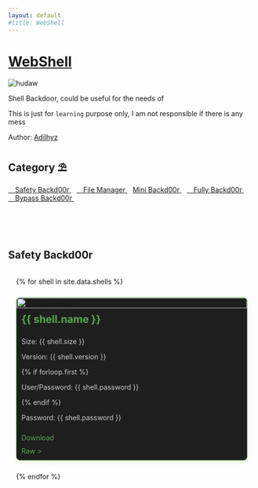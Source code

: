 ```yaml
---
layout: default
#title: WebShell
---
```


# [WebShell](https://adilhyz.github.io/WebShell)

![hudaw](https://adilhyz.github.io/WebShell/screenshot.png)

Shell Backdoor, could be useful for the needs of

This is just for `learning` purpose only, I am not responsible if there is any mess

Author: [Adilhyz](https://adilhyz.github.io)

## **Category ⛱**

[ Safety Backd00r ](#safety-backd00r)&ensp;
[ File Manager ](#file-manager)&ensp;
[ Mini Backd00r ](#mini-backd00r)&ensp;
[ Fully Backd00r ](#fully-backd00r)&ensp;
[ Bypass Backd00r ](#bypass-backd00r)&ensp;

<br><br><br>

## Safety Backd00r

<style>
  .shell-container {
    display: grid;
    grid-template-columns: repeat(auto-fit, minmax(300px, 1fr));
    gap: 1.5rem;
    padding: 1rem;
  }

  .shell-card {
    background-color: #1e1e1e;
    border: 1px solid #55aa4e;
    border-radius: 8px;
    box-shadow: 0 4px 10px rgba(181, 232, 83, 0.2);
    overflow: hidden;
    display: flex;
    flex-direction: column;
  }

  .shell-card:hover,
  .shell-card:active {
    background-color:rgba(30, 30, 30, 0.67);
    border: 1px solid #ccc;
    border-radius: 8px;
    box-shadow: 0 4px 10px rgba(204, 204, 204, 0.5);
  }

  .shell-card img {
    width: 100%;
    height: auto;
  }

  .shell-card h2 {
    margin: 10px;
    color: #55aa4e;
  }

  .shell-card .info {
    padding: 0 10px 10px 10px;
    font-size: 14px;
    color: #ccc;
  }

  .shell-card a {
    margin: 0 10px 10px 10px;
    color: #55aa4e;
    text-decoration: none;
  }

.shell-card a:hover,
.shell-card a:active {
  color: #ccc;
  text-decoration: underline;
}

@media (max-width: 768px) {
  .grid {
    grid-template-columns: 1fr;
  }
}

</style>

<div class="shell-container">
  {% for shell in site.data.shells %}
  <div class="shell-card">
    <img src="{{ shell.image }}" alt="{{ shell.name }}">
    <h2>{{ shell.name }}</h2>
    <div class="info">
      <p>Size: {{ shell.size }}</p>
      <p>Version: {{ shell.version }}</p>
      {% if forloop.first %}
      <p>User/Password: {{ shell.password }}</p>
      {% endif %}
      <p>Password: {{ shell.password }}</p>
    </div>
    <a href="{{ shell.download }}">Download</a>
    <a href="{{ shell.raw }}">Raw &gt;</a>
  </div>
  {% endfor %}
</div>
